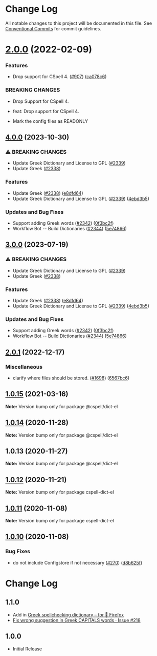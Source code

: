 # Change Log

All notable changes to this project will be documented in this file.
See [Conventional Commits](https://conventionalcommits.org) for commit guidelines.

# [2.0.0](https://github.com/streetsidesoftware/cspell-dicts/compare/@cspell/dict-el@1.0.15...@cspell/dict-el@2.0.0) (2022-02-09)


### Features

* Drop support for CSpell 4. ([#907](https://github.com/streetsidesoftware/cspell-dicts/issues/907)) ([ca078c6](https://github.com/streetsidesoftware/cspell-dicts/commit/ca078c6a2e188cc3cf6276db1ba7e007f0f06f27))


### BREAKING CHANGES

* Drop Support for CSpell 4.

* feat: Drop support for CSpell 4.
* Mark the config files as READONLY





## [4.0.0](https://github.com/mwarres/cspell-dicts/compare/@cspell/dict-el-v3.0.0...@cspell/dict-el@4.0.0) (2023-10-30)


### ⚠ BREAKING CHANGES

* Update Greek Dictionary and License to GPL ([#2339](https://github.com/mwarres/cspell-dicts/issues/2339))
* Update Greek ([#2338](https://github.com/mwarres/cspell-dicts/issues/2338))

### Features

* Update Greek ([#2338](https://github.com/mwarres/cspell-dicts/issues/2338)) ([e8dfd64](https://github.com/mwarres/cspell-dicts/commit/e8dfd644ffb49db8b8850ffdd8c3fa62c5a09ff2))
* Update Greek Dictionary and License to GPL ([#2339](https://github.com/mwarres/cspell-dicts/issues/2339)) ([4ebd3b5](https://github.com/mwarres/cspell-dicts/commit/4ebd3b5a7184768e51c32d9c697065e08b380c88))


### Updates and Bug Fixes

* Support adding Greek words ([#2342](https://github.com/mwarres/cspell-dicts/issues/2342)) ([0f3bc2f](https://github.com/mwarres/cspell-dicts/commit/0f3bc2fed89f6c9d5699613f0c66d72af17f9d7a))
* Workflow Bot -- Build Dictionaries ([#2344](https://github.com/mwarres/cspell-dicts/issues/2344)) ([5e74866](https://github.com/mwarres/cspell-dicts/commit/5e74866be0354bab2894d961ffffc61ac1b167f0))

## [3.0.0](https://github.com/streetsidesoftware/cspell-dicts/compare/@cspell/dict-el@2.0.1...@cspell/dict-el@3.0.0) (2023-07-19)


### ⚠ BREAKING CHANGES

* Update Greek Dictionary and License to GPL ([#2339](https://github.com/streetsidesoftware/cspell-dicts/issues/2339))
* Update Greek ([#2338](https://github.com/streetsidesoftware/cspell-dicts/issues/2338))

### Features

* Update Greek ([#2338](https://github.com/streetsidesoftware/cspell-dicts/issues/2338)) ([e8dfd64](https://github.com/streetsidesoftware/cspell-dicts/commit/e8dfd644ffb49db8b8850ffdd8c3fa62c5a09ff2))
* Update Greek Dictionary and License to GPL ([#2339](https://github.com/streetsidesoftware/cspell-dicts/issues/2339)) ([4ebd3b5](https://github.com/streetsidesoftware/cspell-dicts/commit/4ebd3b5a7184768e51c32d9c697065e08b380c88))


### Updates and Bug Fixes

* Support adding Greek words ([#2342](https://github.com/streetsidesoftware/cspell-dicts/issues/2342)) ([0f3bc2f](https://github.com/streetsidesoftware/cspell-dicts/commit/0f3bc2fed89f6c9d5699613f0c66d72af17f9d7a))
* Workflow Bot -- Build Dictionaries ([#2344](https://github.com/streetsidesoftware/cspell-dicts/issues/2344)) ([5e74866](https://github.com/streetsidesoftware/cspell-dicts/commit/5e74866be0354bab2894d961ffffc61ac1b167f0))

## [2.0.1](https://github.com/streetsidesoftware/cspell-dicts/compare/@cspell/dict-el@2.0.0...@cspell/dict-el@2.0.1) (2022-12-17)


### Miscellaneous

* clarify where files should be stored. ([#1698](https://github.com/streetsidesoftware/cspell-dicts/issues/1698)) ([6567bc6](https://github.com/streetsidesoftware/cspell-dicts/commit/6567bc62130404cb32945bdcc3bf07316c839396))

## [1.0.15](https://github.com/streetsidesoftware/cspell-dicts/compare/@cspell/dict-el@1.0.14...@cspell/dict-el@1.0.15) (2021-03-16)

**Note:** Version bump only for package @cspell/dict-el





## [1.0.14](https://github.com/streetsidesoftware/cspell-dicts/compare/@cspell/dict-el@1.0.13...@cspell/dict-el@1.0.14) (2020-11-28)

**Note:** Version bump only for package @cspell/dict-el





## 1.0.13 (2020-11-27)

**Note:** Version bump only for package @cspell/dict-el





## [1.0.12](https://github.com/streetsidesoftware/cspell-dicts/compare/cspell-dict-el@1.0.11...cspell-dict-el@1.0.12) (2020-11-21)

**Note:** Version bump only for package cspell-dict-el

## [1.0.11](https://github.com/streetsidesoftware/cspell-dicts/compare/cspell-dict-el@1.0.10...cspell-dict-el@1.0.11) (2020-11-08)

**Note:** Version bump only for package cspell-dict-el

## [1.0.10](https://github.com/streetsidesoftware/cspell-dicts/compare/cspell-dict-el@1.0.9...cspell-dict-el@1.0.10) (2020-11-08)

### Bug Fixes

- do not include Configstore if not necessary ([#270](https://github.com/streetsidesoftware/cspell-dicts/issues/270)) ([d8b625f](https://github.com/streetsidesoftware/cspell-dicts/commit/d8b625f2f42d5cc6c4a9390216ac1e5037886e44))

# Change Log

## 1.1.0

- Add in [Greek spellchecking dictionary – for 🦊 Firefox](https://addons.mozilla.org/en-US/firefox/addon/greek-spellchecking-dictionary/)
- [Fix wrong suggestion in Greek CAPITALS words · Issue #218](https://github.com/streetsidesoftware/cspell-dicts/issues/218)

## 1.0.0

- Initial Release
